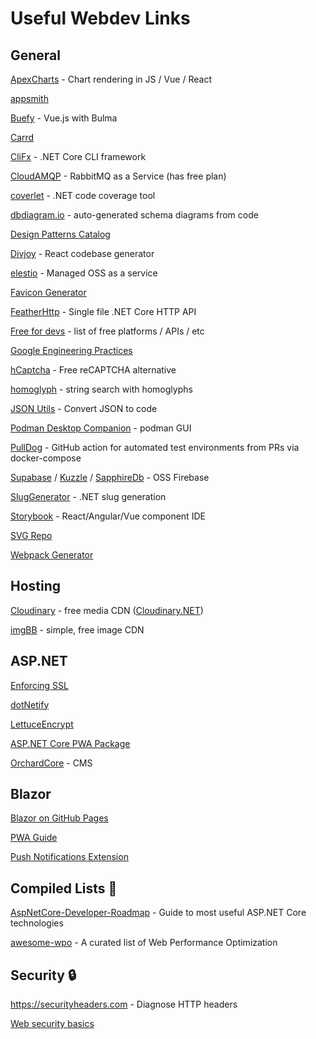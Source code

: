 # Useful Webdev Links
## General

[ApexCharts](https://apexcharts.com/javascript-chart-demos) - Chart rendering in JS / Vue / React

[appsmith](https://github.com/appsmithorg/appsmith)

[Buefy](https://buefy.org/) - Vue.js with Bulma

[Carrd](https://carrd.co)

[CliFx](https://github.com/Tyrrrz/CliFx) - .NET Core CLI framework

[CloudAMQP](https://www.cloudamqp.com/plans.html) - RabbitMQ as a Service (has free plan)

[coverlet](https://github.com/tonerdo/coverlet) - .NET code coverage tool

[dbdiagram.io](https://dbdiagram.io) - auto-generated schema diagrams from code

[Design Patterns Catalog](https://refactoring.guru/design-patterns/catalog)

[Divjoy](https://www.divjoy.com) - React codebase generator

[elestio](https://elest.io/) - Managed OSS as a service

[Favicon Generator](https://realfavicongenerator.net)

[FeatherHttp](https://github.com/featherhttp/framework) - Single file .NET Core HTTP API

[Free for devs](https://free-for.dev) - list of free platforms / APIs / etc

[Google Engineering Practices](https://github.com/google/eng-practices)

[hCaptcha](https://docs.hcaptcha.com/) - Free reCAPTCHA alternative

[homoglyph](https://github.com/codebox/homoglyph) - string search with homoglyphs

[JSON Utils](https://www.jsonutils.com/) - Convert JSON to code

[Podman Desktop Companion](https://github.com/iongion/podman-desktop-companion) - podman GUI

[PullDog](https://dogger.io/#pull-dog) - GitHub action for automated test environments from PRs via docker-compose

[Supabase](https://supabase.io) / [Kuzzle](https://kuzzle.io) / [SapphireDb](https://sapphire-db.com/start/main) - OSS Firebase

[SlugGenerator](https://github.com/polischuk/SlugGenerator) - .NET slug generation

[Storybook](https://github.com/storybookjs/storybook) - React/Angular/Vue component IDE

[SVG Repo](https://www.svgrepo.com)

[Webpack Generator](https://createapp.dev/)

## Hosting
[Cloudinary](https://cloudinary.com) - free media CDN ([Cloudinary.NET](https://github.com/cloudinary/CloudinaryDotNet))

[imgBB](https://imgbb.com) - simple, free image CDN

## ASP.NET

[Enforcing SSL](https://docs.microsoft.com/en-us/aspnet/core/security/enforcing-ssl?view=aspnetcore-2.2&tabs=visual-studio)

[dotNetify](https://github.com/dsuryd/dotNetify)

[LettuceEncrypt](https://github.com/natemcmaster/LettuceEncrypt)

[ASP.NET Core PWA Package](https://github.com/madskristensen/WebEssentials.AspNetCore.ServiceWorker)

[OrchardCore](https://github.com/OrchardCMS/OrchardCore/) - CMS

## Blazor

[Blazor on GitHub Pages](https://github.com/SteveSandersonMS/BlazorOnGitHubPages)

[PWA Guide](https://medium.com/@k.l.mueller/create-progressive-web-apps-with-net-using-blazor-6aa719e38000)

[Push Notifications Extension](https://github.com/BlazorExtensions/Notifications)

## Compiled Lists 📝

[AspNetCore-Developer-Roadmap](https://github.com/MoienTajik/AspNetCore-Developer-Roadmap) - Guide to most useful ASP.NET Core technologies

[awesome-wpo](https://github.com/davidsonfellipe/awesome-wpo) - A curated list of Web Performance Optimization

## Security 🔒

https://securityheaders.com - Diagnose HTTP headers

[Web security basics](https://github.com/vasanthk/web-security-basics)
